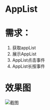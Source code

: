 # AppList

# 需求：
   1. 获取appList
   2. 展示AppList
   3. AppList点击事件
   4. AppList长按事件
   
# 效果图
![截图]()